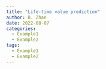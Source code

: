```yaml
---
title: "Life-time value prediction"
author: B. Zhan
date: 2022-08-07
categories: 
  - Example1
  - Example2
tags:
  - Example1
  - Example2
---
```

